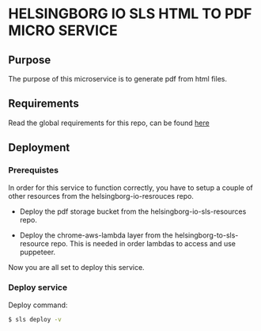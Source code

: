 <h1>HELSINGBORG IO SLS HTML TO PDF MICRO SERVICE</h1>

## Purpose

The purpose of this microservice is to generate pdf from html files.

## Requirements

Read the global requirements for this repo, can be found [here](https://github.com/helsingborg-stad/helsingborg-io-sls-api/blob/dev/README.md)

## Deployment

### Prerequistes

In order for this service to function correctly, you have to setup a couple of other resources from the helsingborg-io-resrouces repo.

- Deploy the pdf storage bucket from the helsingborg-io-sls-resources repo.

- Deploy the chrome-aws-lambda layer from the helsingborg-to-sls-resource repo. This is needed in order lambdas to access and use puppeteer.

Now you are all set to deploy this service.

### Deploy service

Deploy command:

```bash
$ sls deploy -v
```
